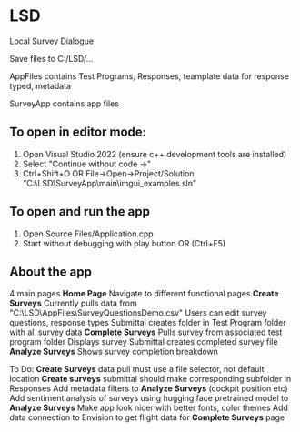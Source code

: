 # LSD
Local Survey Dialogue

Save files to C:/LSD/...

AppFiles contains Test Programs, Responses, teamplate data for response typed, metadata

SurveyApp contains app files

## To open in editor mode:
1. Open Visual Studio 2022 (ensure c++ development tools are installed)
2. Select "Continue without code ->"
3. Ctrl+Shift+O OR File->Open->Project/Solution
    "C:\LSD\SurveyApp\main\imgui_examples.sln"

## To open and run the app
1. Open Source Files/Application.cpp
2. Start without debugging with play button OR (Ctrl+F5)

## About the app
4 main pages
**Home Page**
  Navigate to different functional pages
**Create Surveys**
  Currently pulls data from "C:\LSD\AppFiles\SurveyQuestionsDemo.csv"
  Users can edit survey questions, response types
  Submittal creates folder in Test Program folder with all survey data
**Complete Surveys**
  Pulls survey from associated test program folder
  Displays survey
  Submittal creates completed survey file
**Analyze Surveys**
  Shows survey completion breakdown
  
  


To Do:
  **Create Surveys** data pull must use a file selector, not default location
  **Create surveys** submittal should make corresponding subfolder in Responses
  Add metadata filters to **Analyze Surveys** (cockpit position etc)
  Add sentiment analysis of surveys using hugging face pretrained model to **Analyze Surveys**
  Make app look nicer with better fonts, color themes
  Add data connection to Envision to get flight data for **Complete Surveys** page
  
  
